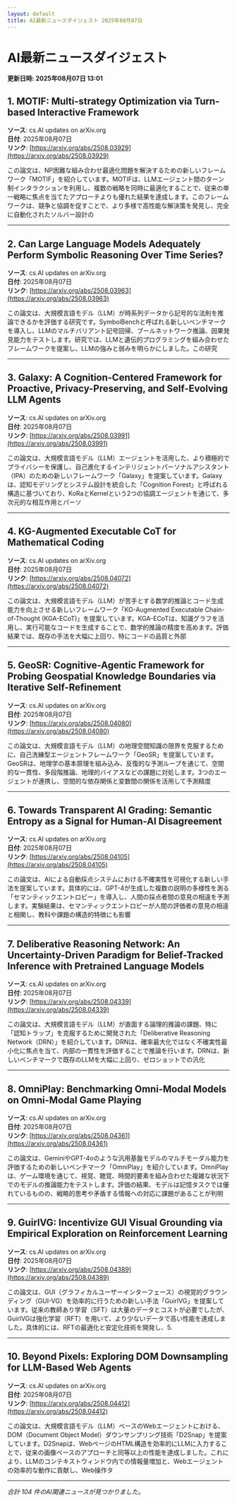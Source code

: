 ```yaml
---
layout: default
title: AI最新ニュースダイジェスト 2025年08月07日
---
```


# AI最新ニュースダイジェスト
**更新日時: 2025年08月07日 13:01**

## 1. MOTIF: Multi-strategy Optimization via Turn-based Interactive Framework

**ソース**: cs.AI updates on arXiv.org  
**日付**: 2025年08月07日  
**リンク**: [https://arxiv.org/abs/2508.03929](https://arxiv.org/abs/2508.03929)  

この論文は、NP困難な組み合わせ最適化問題を解決するための新しいフレームワーク「MOTIF」を紹介しています。MOTIFは、LLMエージェント間のターン制インタラクションを利用し、複数の戦略を同時に最適化することで、従来の単一戦略に焦点を当てたアプローチよりも優れた結果を達成します。このフレームワークは、競争と協調を促すことで、より多様で高性能な解決策を発見し、完全に自動化されたソルバー設計の  

---

## 2. Can Large Language Models Adequately Perform Symbolic Reasoning Over Time Series?

**ソース**: cs.AI updates on arXiv.org  
**日付**: 2025年08月07日  
**リンク**: [https://arxiv.org/abs/2508.03963](https://arxiv.org/abs/2508.03963)  

この論文は、大規模言語モデル（LLM）が時系列データから記号的な法則を推論できるかを評価する研究です。SymbolBenchと呼ばれる新しいベンチマークを導入し、LLMのマルチバリアント記号回帰、ブールネットワーク推論、因果発見能力をテストします。研究では、LLMと遺伝的プログラミングを組み合わせたフレームワークを提案し、LLMの強みと弱みを明らかにしました。この研究  

---

## 3. Galaxy: A Cognition-Centered Framework for Proactive, Privacy-Preserving, and Self-Evolving LLM Agents

**ソース**: cs.AI updates on arXiv.org  
**日付**: 2025年08月07日  
**リンク**: [https://arxiv.org/abs/2508.03991](https://arxiv.org/abs/2508.03991)  

この論文は、大規模言語モデル（LLM）エージェントを活用した、より積極的でプライバシーを保護し、自己進化するインテリジェントパーソナルアシスタント（IPA）のための新しいフレームワーク「Galaxy」を提案しています。Galaxyは、認知モデリングとシステム設計を統合した「Cognition Forest」と呼ばれる構造に基づいており、KoRaとKernelという2つの協調エージェントを通じて、多次元的な相互作用とパーソ  

---

## 4. KG-Augmented Executable CoT for Mathematical Coding

**ソース**: cs.AI updates on arXiv.org  
**日付**: 2025年08月07日  
**リンク**: [https://arxiv.org/abs/2508.04072](https://arxiv.org/abs/2508.04072)  

この論文は、大規模言語モデル（LLM）が苦手とする数学的推論とコード生成能力を向上させる新しいフレームワーク「KG-Augmented Executable Chain-of-Thought (KGA-ECoT)」を提案しています。KGA-ECoTは、知識グラフを活用し、実行可能なコードを生成することで、数学的推論の精度を高めます。評価結果では、既存の手法を大幅に上回り、特にコードの品質と外部  

---

## 5. GeoSR: Cognitive-Agentic Framework for Probing Geospatial Knowledge Boundaries via Iterative Self-Refinement

**ソース**: cs.AI updates on arXiv.org  
**日付**: 2025年08月07日  
**リンク**: [https://arxiv.org/abs/2508.04080](https://arxiv.org/abs/2508.04080)  

この論文は、大規模言語モデル（LLM）の地理空間知識の限界を克服するために、自己洗練型エージェントフレームワーク「GeoSR」を提案しています。GeoSRは、地理学の基本原理を組み込み、反復的な予測ループを通じて、空間的な一貫性、多段階推論、地理的バイアスなどの課題に対処します。3つのエージェントが連携し、空間的な依存関係と変数間の関係を活用して予測精度  

---

## 6. Towards Transparent AI Grading: Semantic Entropy as a Signal for Human-AI Disagreement

**ソース**: cs.AI updates on arXiv.org  
**日付**: 2025年08月07日  
**リンク**: [https://arxiv.org/abs/2508.04105](https://arxiv.org/abs/2508.04105)  

この論文は、AIによる自動採点システムにおける不確実性を可視化する新しい手法を提案しています。具体的には、GPT-4が生成した複数の説明の多様性を測る「セマンティックエントロピー」を導入し、人間の採点者間の意見の相違を予測します。実験結果は、セマンティックエントロピーが人間の評価者の意見の相違と相関し、教科や課題の構造的特徴にも影響  

---

## 7. Deliberative Reasoning Network: An Uncertainty-Driven Paradigm for Belief-Tracked Inference with Pretrained Language Models

**ソース**: cs.AI updates on arXiv.org  
**日付**: 2025年08月07日  
**リンク**: [https://arxiv.org/abs/2508.04339](https://arxiv.org/abs/2508.04339)  

この論文は、大規模言語モデル（LLM）が直面する論理的推論の課題、特に「認知トラップ」を克服するために開発された「Deliberative Reasoning Network（DRN）」を紹介しています。DRNは、確率最大化ではなく不確実性最小化に焦点を当て、内部の一貫性を評価することで推論を行います。DRNは、新しいベンチマークで既存のLLMを大幅に上回り、ゼロショットでの汎化  

---

## 8. OmniPlay: Benchmarking Omni-Modal Models on Omni-Modal Game Playing

**ソース**: cs.AI updates on arXiv.org  
**日付**: 2025年08月07日  
**リンク**: [https://arxiv.org/abs/2508.04361](https://arxiv.org/abs/2508.04361)  

この論文は、GeminiやGPT-4oのような汎用基盤モデルのマルチモーダル能力を評価するための新しいベンチマーク「OmniPlay」を紹介しています。OmniPlayは、ゲーム環境を通じて、視覚、聴覚、時間的要素を組み合わせた複雑な状況下でのモデルの推論能力をテストします。評価の結果、モデルは記憶タスクでは優れているものの、戦略的思考や矛盾する情報への対応に課題があることが判明  

---

## 9. GuirlVG: Incentivize GUI Visual Grounding via Empirical Exploration on Reinforcement Learning

**ソース**: cs.AI updates on arXiv.org  
**日付**: 2025年08月07日  
**リンク**: [https://arxiv.org/abs/2508.04389](https://arxiv.org/abs/2508.04389)  

この論文は、GUI（グラフィカルユーザーインターフェース）の視覚的グラウンディング（GUI-VG）を効率的に行うための新しい手法「GuirlVG」を提案しています。従来の教師あり学習（SFT）は大量のデータとコストが必要でしたが、GuirlVGは強化学習（RFT）を用いて、より少ないデータで高い性能を達成しました。具体的には、RFTの最適化と安定化技術を開発し、5.  

---

## 10. Beyond Pixels: Exploring DOM Downsampling for LLM-Based Web Agents

**ソース**: cs.AI updates on arXiv.org  
**日付**: 2025年08月07日  
**リンク**: [https://arxiv.org/abs/2508.04412](https://arxiv.org/abs/2508.04412)  

この論文は、大規模言語モデル（LLM）ベースのWebエージェントにおける、DOM（Document Object Model）ダウンサンプリング技術「D2Snap」を提案しています。D2Snapは、WebページのHTML構造を効率的にLLMに入力することで、従来の画像ベースのアプローチと同等以上の性能を達成しました。これにより、LLMのコンテキストウィンドウ内での情報量増加と、Webエージェントの効率的な動作に貢献し、Web操作タ  

---

*合計 104 件のAI関連ニュースが見つかりました。*
